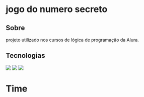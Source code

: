 <h1>jogo do numero secreto</h1>

<h2> Sobre</h2>
<p>projeto utilizado nos cursos de lógica de programação da Alura.</p>

## Tecnologias
<div>
  <img src = "https://img.shields.io/badge/HTML-239120?style=for-the-badge&logo=html5&logoColor=white">
  <img src = "https://img.shields.io/badge/CSS-239120?&style=for-the-badge&logo=css3&logoColor=white">
  <img src = "https://img.shields.io/badge/JavaScript-F7DF1E?style=for-the-badge&logo=javascript&logoColor=black">
</div>

# Time
